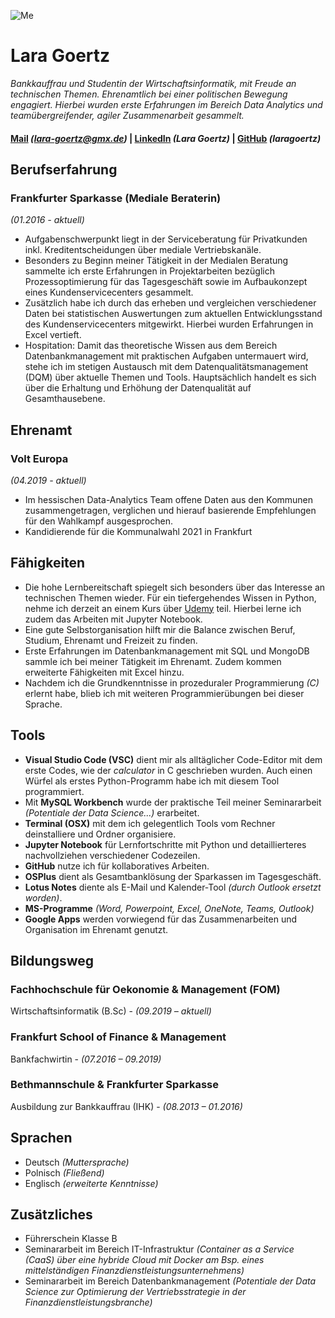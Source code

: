 ![Me](https://media-exp1.licdn.com/dms/image/C5603AQGy1Xh6euWUAg/profile-displayphoto-shrink_200_200/0/1611079889418?e=1617235200&v=beta&t=dbdHRLP99cBKtQkelOUarhAFce2NxmAsuSHb0kKVk44)  
# Lara Goertz 

_Bankkauffrau und Studentin der Wirtschaftsinformatik, mit Freude an technischen Themen. Ehrenamtlich bei einer politischen Bewegung engagiert. Hierbei wurden erste Erfahrungen im Bereich Data Analytics und teamübergreifender, agiler Zusammenarbeit gesammelt._ 

#### [Mail](lara-goertz@gmx.de) _(lara-goertz@gmx.de)_ | [LinkedIn](https://www.linkedin.com/in/lara-goertz-6b0924163/) _(Lara Goertz)_ | [GitHub](https://github.com/laragoertz) _(laragoertz)_


## **Berufserfahrung**
### Frankfurter Sparkasse (Mediale Beraterin)
_(01.2016 - aktuell)_
- Aufgabenschwerpunkt liegt in der Serviceberatung für Privatkunden inkl. Kreditentscheidungen über mediale Vertriebskanäle.
- Besonders zu Beginn meiner Tätigkeit in der Medialen Beratung sammelte ich erste Erfahrungen in Projektarbeiten bezüglich Prozessoptimierung für das Tagesgeschäft sowie im Aufbaukonzept eines Kundenservicecenters gesammelt.
- Zusätzlich habe ich durch das erheben und vergleichen verschiedener Daten bei statistischen Auswertungen zum aktuellen Entwicklungsstand des Kundenservicecenters mitgewirkt. Hierbei wurden Erfahrungen in Excel vertieft. 
- Hospitation: Damit das theoretische Wissen aus dem Bereich Datenbankmanagement mit praktischen Aufgaben untermauert wird, stehe ich im stetigen Austausch mit dem Datenqualitätsmanagement (DQM) über aktuelle Themen und Tools. Hauptsächlich handelt es sich über die Erhaltung und Erhöhung der Datenqualität auf Gesamthausebene.  

## **Ehrenamt**
### Volt Europa
_(04.2019 - aktuell)_
- Im hessischen Data-Analytics Team offene Daten aus den Kommunen zusammengetragen, verglichen und hierauf basierende Empfehlungen für den Wahlkampf ausgesprochen. 
- Kandidierende für die Kommunalwahl 2021 in Frankfurt

## **Fähigkeiten**
- Die hohe Lernbereitschaft spiegelt sich besonders über das Interesse an technischen Themen wieder. Für ein tiefergehendes Wissen in Python, nehme ich derzeit an einem Kurs über [Udemy](https://www.udemy.com/course/complete-python-bootcamp/) teil. Hierbei lerne ich zudem das Arbeiten mit Jupyter Notebook. 
- Eine gute Selbstorganisation hilft mir die Balance zwischen Beruf, Studium, Ehrenamt und Freizeit zu finden.
- Erste Erfahrungen im Datenbankmanagement mit SQL und MongoDB sammle ich bei meiner Tätigkeit im Ehrenamt. Zudem kommen erweiterte Fähigkeiten mit Excel hinzu.
- Nachdem ich die Grundkenntnisse in prozeduraler Programmierung _(C)_ erlernt habe, blieb ich mit weiteren Programmierübungen bei dieser Sprache.

## **Tools**
- **Visual Studio Code (VSC)** dient mir als alltäglicher Code-Editor mit dem erste Codes, wie der _calculator_ in C geschrieben wurden. Auch einen Würfel als erstes Python-Programm habe ich mit diesem Tool programmiert.
- Mit **MySQL Workbench** wurde der praktische Teil meiner Seminararbeit _(Potentiale der Data Science...)_ erarbeitet. 
- **Terminal (OSX)** mit dem ich gelegentlich Tools vom Rechner deinstalliere und Ordner organisiere.
- **Jupyter Notebook** für Lernfortschritte mit Python und detaillierteres nachvollziehen verschiedener Codezeilen. 
- **GitHub** nutze ich für kollaboratives Arbeiten. 
- **OSPlus** dient als Gesamtbanklösung der Sparkassen im Tagesgeschäft.
- **Lotus Notes** diente als E-Mail und Kalender-Tool _(durch Outlook ersetzt worden)_.
- **MS-Programme** _(Word, Powerpoint, Excel, OneNote, Teams, Outlook)_
- **Google Apps** werden vorwiegend für das Zusammenarbeiten und Organisation im Ehrenamt genutzt. 

## **Bildungsweg**
### Fachhochschule für Oekonomie & Management (FOM) 
Wirtschaftsinformatik (B.Sc) - _(09.2019 – aktuell)_
### Frankfurt School of Finance & Management 
Bankfachwirtin - _(07.2016 – 09.2019)_
### Bethmannschule & Frankfurter Sparkasse 
Ausbildung zur Bankkauffrau (IHK) - _(08.2013 – 01.2016)_

## **Sprachen**
- Deutsch _(Muttersprache)_
- Polnisch _(Fließend)_
- Englisch _(erweiterte Kenntnisse)_

## **Zusätzliches**
- Führerschein Klasse B
- Seminararbeit im Bereich IT-Infrastruktur _(Container as a Service (CaaS) über eine hybride Cloud mit Docker am Bsp. eines mittelständigen       Finanzdienstleistungsunternehmens)_
- Seminararbeit im Bereich Datenbankmanagement _(Potentiale der Data Science zur Optimierung der Vertriebsstrategie in der Finanzdienstleistungsbranche)_



